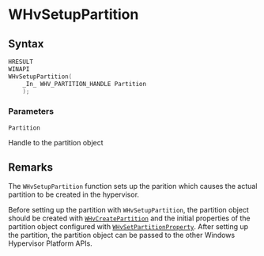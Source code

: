 # WHvSetupPartition

## Syntax

```C
HRESULT
WINAPI
WHvSetupPartition(
    _In_ WHV_PARTITION_HANDLE Partition
    );
```

### Parameters

`Partition`

Handle to the partition object
  

## Remarks

The `WHvSetupPartition` function sets up the parition which causes the actual partition to be created in the hypervisor.

Before setting up the partition with `WHvSetupPartition`, the partition object should be created with [`WHvCreatePartition`](WHvCreatePartition.md) and the initial properties of the partition object configured with [`WHvSetPartitionProperty`](WHvSetPartitionProperty.md). After setting up the partition, the partition object can be passed to the other Windows Hypervisor Platform APIs.
